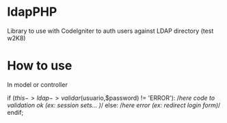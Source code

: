 ldapPHP
=======

Library to use with CodeIgniter to auth users against LDAP directory (test w2K8)


How to use
==========

In model or controller



if ($this->ldap->validar($usuario,$password) != 'ERROR'):
/*here code to validation ok (ex: session sets... )*/
else:
/*here error  (ex: redirect login form)*/
endif;




